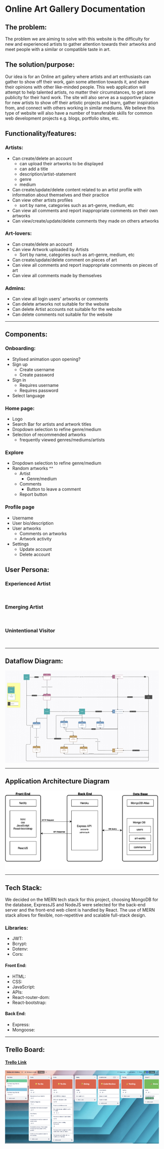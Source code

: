 # Online Art Gallery Documentation

## The problem:

The problem we are aiming to solve with this website is the difficulty for new and experienced artists to gather attention towards their artworks and meet people with a similar or compatible taste in art.

## The solution/purpose:

Our idea is for an Online art gallery where artists and art enthusiasts can gather to show off their work, gain some attention towards it, and share their opinions with other like-minded people. This web application will attempt to help talented artists, no matter their circumstances, to get some publicity for their hard work. The site will also serve as a supportive place for new artists to show off their artistic projects and learn, gather inspiration from, and connect with others working in similar mediums. We believe this type of website will also have a number of transferable skills for common web development projects e.g. blogs, portfolio sites, etc.

## Functionality/features:

### Artists:

- Can create/delete an account
  - can upload their artworks to be displayed
  - can add a title
  - description/artist-statement
  - genre
  - medium
- Can create/update/delete content related to an artist profile with information about themselves and their practice
- Can view other artists profiles
  - sort by name, categories such as art-genre, medium, etc
- Can view all comments and report inappropriate comments on their own artworks
- Can view/create/update/delete comments they made on others artworks

### Art-lovers:

- Can create/delete an account
- Can view Artwork uploaded by Artists
  - Sort by name, categories such as art-genre, medium, etc
- Can create/update/delete comment on pieces of art
- Can view all comments and report inappropriate comments on pieces of art
- Can view all comments made by themselves

### Admins:

- Can view all login users' artworks or comments
- Can delete artworks not suitable for the website
- Can delete Artist accounts not suitable for the website
- Can delete comments not suitable for the website

--- 

## Components:    

### Onboarding:  
* Stylised animation upon opening?
* Sign up
  * Create username
  * Create password
* Sign in
  * Requires username
  * Requires password
* Select language

### Home page: 
* Logo
* Search Bar for artists and artwork titles
* Dropdown selection to refine genre/medium
* Selection of recommended artworks
  * frequently viewed genres/mediums/artists 


### Explore 
* Dropdown selection to refine genre/medium
* Random artworks ^^
  * Artist
    * Genre/medium
  * Comments
    * Button to leave a comment
  * Report button 

### Profile page   
* Username
* User bio/description
* User artworks
   * Comments on artworks
   * Artwork activity
* Settings
   * Update account
   * Delete account 






## User Persona:

### Experienced Artist

![]()

### Emerging Artist

![]()

### Unintentional Visitor

![]()

---

## Dataflow Diagram:

![DFD](./docs/Diagrams/DFD.png)

---

## Application Architecture Diagram

![Architecture](./docs/Diagrams/%20ArchitectureDiagram.png)

---

## Tech Stack:

We decided on the MERN tech stack for this project, choosing MongoDB for the database, ExpressJS and NodeJS were selected for the back-end server and the front-end web client is handled by React. The use of MERN stack allows for flexible, non-repetitive and scalable full-stack design.

### Libraries:

- JWT:
- Bcrypt:
- Dotenv:
- Cors:

#### Front End:

- HTML:
- CSS:
- JavaScript:
- APIs:
- React-router-dom:
- React-bootstrap:

#### Back End:

- Express:
- Mongoose:

---

## Trello Board:

#### [Trello Link](https://trello.com/b/v5aGv47r/online-art-gallery)

![pic1](./docs/Trello%201.png)
